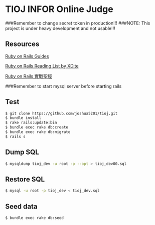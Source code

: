 TIOJ INFOR Online Judge
==

###Remember to change secret token in production!!!
###NOTE: This project is under heavy development and not usable!!!

## Resources

[Ruby on Rails Guides](http://guides.rubyonrails.org/)

[Ruby on Rails Reading List by XDite](http://blog.xdite.net/posts/2013/01/30/2013-reading-list)

[Ruby on Rails 實戰聖經](http://ihower.tw/rails3/index.html)

###Remember to start mysql server before starting rails

## Test
```bash
$ git clone https://github.com/joshua5201/tioj.git
$ bundle install
$ rake rails:update:bin
$ bundle exec rake db:create
$ bundle exec rake db:migrate
$ rails s
```
## Dump SQL
```bash
$ mysqldump tioj_dev -u root -p --opt > tioj_dev00.sql
```

## Restore SQL
```bash
$ mysql -u root -p tioj_dev < tioj_dev.sql
```
## Seed data

```bash
$ bundle exec rake db:seed
```
